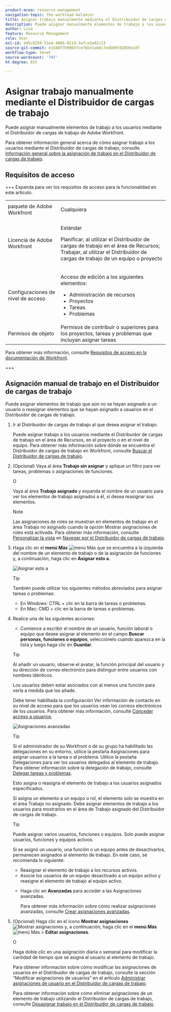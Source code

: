 ```yaml
---
product-area: resource-management
navigation-topic: the-workload-balancer
title: Asignar trabajo manualmente mediante el Distribuidor de cargas de trabajo
description: Puede asignar manualmente elementos de trabajo a los usuarios mediante el Distribuidor de cargas de trabajo de Adobe Workfront.
author: Lisa
feature: Resource Management
role: User
exl-id: 445cb250-53a4-488b-911d-3afca3a02c23
source-git-commit: e1580f7b9065fce7bb31ab0c7edb00fd2856e1df
workflow-type: tm+mt
source-wordcount: '747'
ht-degree: 81%

---
```


# Asignar trabajo manualmente mediante el Distribuidor de cargas de trabajo

Puede asignar manualmente elementos de trabajo a los usuarios mediante el Distribuidor de cargas de trabajo de Adobe Workfront.

Para obtener información general acerca de cómo asignar trabajo a los usuarios mediante el Distribuidor de cargas de trabajo, consulte [Información general sobre la asignación de trabajo en el Distribuidor de cargas de trabajo](../../resource-mgmt/workload-balancer/assign-work-in-workload-balancer.md).

## Requisitos de acceso

+++ Expanda para ver los requisitos de acceso para la funcionalidad en este artículo.

<table style="table-layout:auto"> 
 <col> 
 <col> 
 <tbody> 
  <tr> 
   <td>paquete de Adobe Workfront</td> 
   <td><p>Cualquiera</p></td>
  </tr>
  <tr> 
   <td>Licencia de Adobe Workfront</td> 
   <td><p>Estándar</p>
       <p>Planificar, al utilizar el Distribuidor de cargas de trabajo en el área de Recursos; Trabajar, al utilizar el Distribuidor de cargas de trabajo de un equipo o proyecto</p></td>
  </tr>
  <tr> 
   <td>Configuraciones de nivel de acceso</td> 
   <td> <p>Acceso de edición a los siguientes elementos:</p> 
    <ul> 
     <li>Administración de recursos</li> 
     <li>Proyectos</li> 
     <li>Tareas</li> 
     <li>Problemas</li> 
    </ul>
   </td> 
  </tr> 
  <tr> 
   <td>Permisos de objeto</td> 
   <td>Permisos de contribuir o superiores para los proyectos, tareas y problemas que incluyan asignar tareas</td> 
  </tr> 
 </tbody> 
</table>

Para obtener más información, consulte [Requisitos de acceso en la documentación de Workfront](/help/quicksilver/administration-and-setup/add-users/access-levels-and-object-permissions/access-level-requirements-in-documentation.md).

+++

## Asignación manual de trabajo en el Distribuidor de cargas de trabajo

Puede asignar elementos de trabajo que aún no se hayan asignado a un usuario o reasignar elementos que se hayan asignado a usuarios en el Distribuidor de cargas de trabajo.

1. Ir al Distribuidor de cargas de trabajo al que desea asignar el trabajo.

   Puede asignar trabajo a los usuarios mediante el Distribuidor de cargas de trabajo en el área de Recursos, en el proyecto o en el nivel de equipo. Para obtener más información sobre dónde se encuentra el Distribuidor de cargas de trabajo en Workfront, consulte [Buscar el Distribuidor de cargas de trabajo](../../resource-mgmt/workload-balancer/locate-workload-balancer.md).

1. (Opcional) Vaya al área **Trabajo sin asignar** y aplique un filtro para ver tareas, problemas o asignaciones de funciones.

   O

   Vaya al área **Trabajo asignado** y expanda el nombre de un usuario para ver los elementos de trabajo asignados a él, si desea reasignar sus elementos.

   >[!NOTE]
   >
   >Las asignaciones de roles se muestran en elementos de trabajo en el área Trabajo no asignado cuando la opción Mostrar asignaciones de roles está activada. Para obtener más información, consulte [Personalizar la vista](/help/quicksilver/resource-mgmt/workload-balancer/navigate-the-workload-balancer.md#customize-the-view) en [Navegar por el Distribuidor de cargas de trabajo](/help/quicksilver/resource-mgmt/workload-balancer/navigate-the-workload-balancer.md).

1. Haga clic en el **menú Más** ![menú Más](assets/qs-more-menu.png) que se encuentra a la izquierda del nombre de un elemento de trabajo o de la asignación de funciones y, a continuación, haga clic en **Asignar esto a**.

   ![Asignar esto a](assets/assign-this-to-link-from-task-wb-nwe-350x104.png)

   >[!TIP]
   >
   >También puede utilizar los siguientes métodos abreviados para asignar tareas o problemas:
   >
   >* En Windows: CTRL + clic en la barra de tareas o problemas.
   >* En Mac: CMD + clic en la barra de tareas o problemas.

1. Realice una de las siguientes acciones:

   * Comience a escribir el nombre de un usuario, función laboral o equipo que desee asignar al elemento en el campo **Buscar personas, funciones o equipos**, selecciónelo cuando aparezca en la lista y luego haga clic en **Guardar**.

   >[!TIP]
   >
   >Al añadir un usuario, observe el avatar, la función principal del usuario y su dirección de correo electrónico para distinguir entre usuarios con nombres idénticos.
   >
   >Los usuarios deben estar asociados con al menos una función para verla a medida que los añade.
   >
   > Debe tener habilitada la configuración Ver información de contacto en su nivel de acceso para que los usuarios vean los correos electrónicos de los usuarios. Para obtener más información, consulte [Conceder acceso a usuarios](../../administration-and-setup/add-users/configure-and-grant-access/grant-access-other-users.md).


   ![Asignaciones avanzadas](assets/assignments-box-with-advanced-assignments-delegations-wb.png)

   >[!TIP]
   >
   > Si el administrador de su Workfront o de su grupo ha habilitado las delegaciones en su entorno, utilice la pestaña Asignaciones para asignar usuarios a la tarea o al problema. Utilice la pestaña Delegaciones para ver los usuarios delegados al elemento de trabajo. Para obtener información sobre la delegación de trabajo, consulte [Delegar tareas y problemas](../../manage-work/delegate-work/how-to-delegate-work.md).


   Esto asigna o reasigna el elemento de trabajo a los usuarios asignados especificados.

   Si asigna un elemento a un equipo o rol, el elemento solo se muestra en el área Trabajo no asignado. Debe asignar elementos de trabajo a los usuarios para mostrarlos en el área de Trabajo asignado del Distribuidor de cargas de trabajo.

   >[!TIP]
   >
   >Puede asignar varios usuarios, funciones o equipos. Solo puede asignar usuarios, funciones y equipos activos.
   >
   >
   >Si se asignó un usuario, una función o un equipo antes de desactivarlos, permanecen asignados al elemento de trabajo. En este caso, se recomienda lo siguiente:
   >
   >   
   >   
   >   * Reasignar el elemento de trabajo a los recursos activos.
   >   * Asocie los usuarios de un equipo desactivado a un equipo activo y reasigne el elemento de trabajo al equipo activo.
   >   
   >

   * Haga clic en **Avanzadas** para acceder a las Asignaciones avanzadas.

     Para obtener más información sobre cómo realizar asignaciones avanzadas, consulte [Crear asignaciones avanzadas](../../manage-work/tasks/assign-tasks/create-advanced-assignments.md).

1. (Opcional) Haga clic en el icono **Mostrar asignaciones** ![Mostrar asignaciones](assets/show-allocations-icon-small.png) y, a continuación, haga clic en el **menú Más** ![menú Más](assets/qs-more-menu.png) > **Editar asignaciones**.

   O

   Haga doble clic en una asignación diaria o semanal para modificar la cantidad de tiempo que se asigna al usuario al elemento de trabajo.

   Para obtener información sobre cómo modificar las asignaciones de usuarios en el Distribuidor de cargas de trabajo, consulte la sección “Modificar asignaciones de usuarios” en el artículo [Administrar asignaciones de usuario en el Distribuidor de cargas de trabajo](../../resource-mgmt/workload-balancer/manage-user-allocations-workload-balancer.md).

   Para obtener información sobre cómo eliminar asignaciones de un elemento de trabajo utilizando el Distribuidor de cargas de trabajo, consulte [Desasignar trabajo en el Distribuidor de cargas de trabajo](../../resource-mgmt/workload-balancer/unassign-work-in-workload-balancer.md).

    
